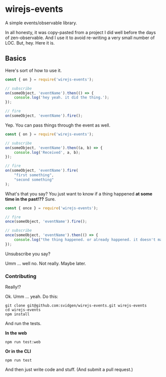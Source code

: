 # wirejs-events

A simple events/observable library.

In all honesty, it was copy-pasted from a project I did well before
the days of zen-observable. And I use it to avoid re-writing a very
small number of LOC. But, hey. Here it is. 

## Basics

Here's sort of how to use it.

```js
const { on } = require('wirejs-events');

// subscribe
on(someObject, 'eventName').then(() => {
	console.log('hey yeah. it did the thing.');
});

// fire
on(someObject, 'eventName').fire();
```

Yep. You can pass things through the event as well.

```js
const { on } = require('wirejs-events');

// subscribe
on(someObject, 'eventName').then((a, b) => {
	console.log('Received', a, b);
});

// fire
on(someObject, 'eventName').fire(
	"first something",
	"second something"
);
```

What's that you say? You just want to know if a thing happened
**at some time in the past!??** Sure.

```js
const { once } = require('wirejs-events');

// fire
once(someObject, 'eventName').fire();

// subscribe
once(someObject, 'eventName').then(() => {
	console.log("the thing happened. or already happened. it doesn't matter.")
});
```

Unsubscribe you say?

Umm ... well no. Not really. Maybe later.

### Contributing

Really!?

Ok. Umm ... yeah. Do this:

```
git clone git@github.com:svidgen/wirejs-events.git wirejs-events
cd wirejs-events
npm install
```

And run the tests.

**In the web**

```
npm run test:web
```

**Or in the CLI**

```
npm run test
```

And then just write code and stuff. (And submit a pull request.)